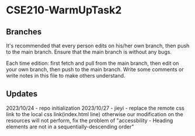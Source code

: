 # CSE210-WarmUpTask2

## Branches
It's recommended that every person edits on his/her own branch, then push to the main branch. Ensure that the main branch is without any bugs.

Each time edition: first fetch and pull from the main branch, then edit on your own branch, then push to the main branch. Write some comments or write notes in this file to make others understand.

## Updates
2023/10/24 - repo initialization
2023/10/27 - jieyi - replace the remote css link to the local css link(index.html line) otherwise our modification on the resources will not perform, fix the problem of "accessbility - Heading elements are not in a sequentially-descending order"
